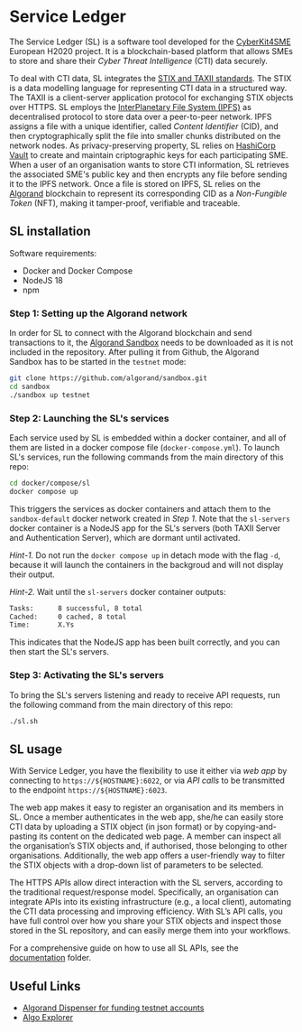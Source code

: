 # Service Ledger

The Service Ledger (SL) is a software tool developed for the [CyberKit4SME](https://cyberkit4sme.eu/) European H2020 project. It is a blockchain-based platform that allows SMEs to store and share their _Cyber Threat Intelligence_ (CTI) data securely.

To deal with CTI data, SL integrates the [STIX and TAXII standards](https://oasis-open.github.io/cti-documentation/). The STIX is a data modelling language for representing CTI data in a structured way. The TAXII is a client-server application protocol for exchanging STIX objects over HTTPS. SL employs the [InterPlanetary File System (IPFS)](https://ipfs.tech/) as decentralised protocol to store data over a peer-to-peer network. IPFS assigns a file with a unique identifier, called _Content Identifier_ (CID), and then cryptographically split the file into smaller chunks distributed on the network nodes. As privacy-preserving property, SL relies on [HashiCorp Vault](https://www.vaultproject.io/) to create and maintain criptographic keys for each participating SME. When a user of an organisation wants to store CTI information, SL retrieves the associated SME's public key and then encrypts any file before sending it to the IPFS network. Once a file is stored on IPFS, SL relies on the [Algorand](https://www.algorand.com/) blockchain to represent its corresponding CID as a _Non-Fungible Token_ (NFT), making it tamper-proof, verifiable and traceable.

## SL installation

Software requirements:

- Docker and Docker Compose
- NodeJS 18
- npm

### Step 1: Setting up the Algorand network

In order for SL to connect with the Algorand blockchain and send transactions to it, the [Algorand Sandbox](https://github.com/algorand/sandbox) needs to be downloaded as it is not included in the repository. After pulling it from Github, the Algorand Sandbox has to be started in the `testnet` mode:

```bash
git clone https://github.com/algorand/sandbox.git
cd sandbox
./sandbox up testnet
```

### Step 2: Launching the SL's services

Each service used by SL is embedded within a docker container, and all of them are listed in a docker compose file (`docker-compose.yml`). To launch SL's services, run the following commands from the main directory of this repo:


```bash
cd docker/compose/sl
docker compose up
```

This triggers the services as docker containers and attach them to the `sandbox-default` docker network created in _Step 1_. Note that the `sl-servers` docker container is a NodeJS app for the SL's servers (both TAXII Server and Authentication Server), which are dormant until activated.

_Hint-1._ Do not run the `docker compose up` in detach mode with the flag `-d`, because it will launch the containers in the backgroud and will not display their output.

_Hint-2._ Wait until the `sl-servers` docker container outputs:

```bash
Tasks:		8 successful, 8 total
Cached:		0 cached, 8 total
Time:		X.Ys
```
This indicates that the NodeJS app has been built correctly, and you can then start the SL's servers. 

### Step 3: Activating the SL's servers

To bring the SL's servers listening and ready to receive API requests, run the following command from the main directory of this repo:

```bash
./sl.sh
```

## SL usage

With Service Ledger, you have the flexibility to use it either via _web app_ by connecting to `https://${HOSTNAME}:6022`, or via _API calls_ to be transmitted to the endpoint `https://${HOSTNAME}:6023`.

The web app makes it easy to register an organisation and its members in SL. Once a member authenticates in the web app, she/he can easily store CTI data by uploading a STIX object (in json format) or by copying-and-pasting its content on the dedicated web page. A member can inspect all the organisation’s STIX objects and, if authorised, those belonging to other organisations. Additionally, the web app offers a user-friendly way to filter the STIX objects with a drop-down list of parameters to be selected.

The HTTPS APIs allow direct interaction with the SL servers, according to the traditional request/response model. Specifically, an organisation can integrate APIs into its existing infrastructure (e.g., a local client), automating the CTI data processing and improving efficiency. With SL’s API calls, you have full control over how you share your STIX objects and inspect those stored in the SL repository, and can easily merge them into your workflows.

For a comprehensive guide on how to use all SL APIs, see the [documentation](/documentation/SL-APIs.md) folder.

## Useful Links

- [Algorand Dispenser for funding testnet accounts](https://bank.testnet.algorand.network/)
- [Algo Explorer](https://testnet.algoexplorer.io/)
